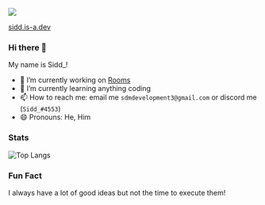 ![](https://komarev.com/ghpvc/?username=uh-sid&color=orange)

[sidd.is-a.dev](https://sidd.is-a.dev)

### Hi there 👋

My name is Sidd_!


- 🔭 I’m currently working on [Rooms](https://rooms.glitch.me)
- 🌱 I’m currently learning anything coding
- 📫 How to reach me: email me `sdmdevelopment3@gmail.com` or discord me (`Sidd_#4553`)
- 😄 Pronouns: He, Him


### Stats

![Top Langs](https://github-readme-stats.vercel.app/api/top-langs/?username=uh-sid&theme=radical)


### Fun Fact

I always have a lot of good ideas but not the time to execute them!

